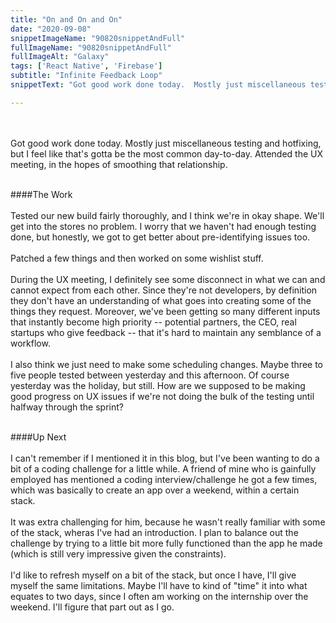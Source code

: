 ```yaml
---
title: "On and On and On"
date: "2020-09-08"
snippetImageName: "90820snippetAndFull"
fullImageName: "90820snippetAndFull"
fullImageAlt: "Galaxy"
tags: ['React Native', 'Firebase']
subtitle: "Infinite Feedback Loop"
snippetText: "Got good work done today.  Mostly just miscellaneous testing and hotfixing, but I feel like that's gotta be the most common day-to-day.  Attended the UX meeting, in the hopes of smoothing that relationship."

---
```

<br>
<br>
Got good work done today.  Mostly just miscellaneous testing and hotfixing, but I feel like that's gotta be the most common day-to-day.  Attended the UX meeting, in the hopes of smoothing that relationship.
<br>
<br>

####The Work
<br>
<br>
Tested our new build fairly thoroughly, and I think we're in okay shape.  We'll get into the stores no problem.  I worry that we haven't had enough testing done, but honestly, we got to get better about pre-identifying issues too.
<br>
<br>
Patched a few things and then worked on some wishlist stuff.
<br>
<br>
During the UX meeting, I definitely see some disconnect in what we can and cannot expect from each other.  Since they're not developers, by definition they don't have an understanding of what goes into creating some of the things they request.  Moreover, we've been getting so many different inputs that instantly become high priority -- potential partners, the CEO, real startups who give feedback -- that it's hard to maintain any semblance of a workflow.
<br>
<br>
I also think we just need to make some scheduling changes.  Maybe three to five people tested between yesterday and this afternoon.  Of course yesterday was the holiday, but still.  How are we supposed to be making good progress on UX issues if we're not doing the bulk of the testing until halfway through the sprint?
<br>
<br>

####Up Next
<br>
<br>
I can't remember if I mentioned it in this blog, but I've been wanting to do a bit of a coding challenge for a little while.  A friend of mine who is gainfully employed has mentioned a coding interview/challenge he got a few times, which was basically to create an app over a weekend, within a certain stack.
<br>
<br>
It was extra challenging for him, because he wasn't really familiar with some of the stack, wheras I've had an introduction.  I plan to balance out the challenge by trying to a little bit more fully functioned than the app he made (which is still very impressive given the constraints).
<br>
<br>
I'd like to refresh myself on a bit of the stack, but once I have, I'll give myself the same limitations.  Maybe I'll have to kind of "time" it into what equates to two days, since I often am working on the internship over the weekend.  I'll figure that part out as I go.
<br>
<br>
